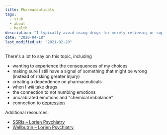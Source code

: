 ```yaml
---
title: Pharmaceuticals
tags:
  - stub
  - about
  - health
description: "I typically avoid using drugs for merely relieving or suppressing symptoms."
date: "2020-04-18"
last_modified_at: "2021-02-20"
---
```


There's a lot to say on this topic, including

* wanting to experience the consequences of my choices
* making sure I still have a signal of something that might be wrong (instead of risking greater injury)
* creating a dependence on pharmaceuticals
* when I _will_ take drugs
* the connection to not numbing emotions
* uncalibrated emotions and "chemical imbalance"
* connection to [depression](/depression-and-mental-illness/)

Additional resources:

* [SSRIs – Lorien Psychiatry](https://lorienpsych.com/2020/10/25/ssris/)
* [Wellbutrin – Lorien Psychiatry](https://lorienpsych.com/2020/10/25/wellbutrin/)
